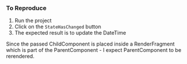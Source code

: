 ### To Reproduce

1. Run the project
2. Click on the `StateHasChanged` button
3. The expected result is to update the DateTime


Since the passed ChildComponent is placed inside a RenderFragment which is part of the ParentComponent - I expect ParentComponent to be rerendered.
